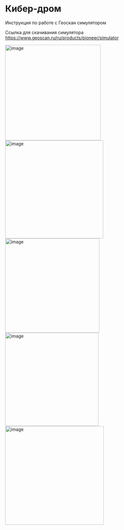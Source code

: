 # Кибер-дром

Инструкция по работе с Геоскан симулятором

Ссылка для скачивания симулятора https://www.geoscan.ru/ru/products/pioneer/simulator

<img width="304" alt="image" src="https://github.com/Eternal-radiance-of-the-true-mind/Cyber-dron/assets/83087001/bb20e9d0-52ee-4568-a33e-28ef41519785">
</n>
<img width="312" alt="image" src="https://github.com/Eternal-radiance-of-the-true-mind/Cyber-dron/assets/83087001/e6e44f43-048a-412a-bc07-acf00a140f51">
</n>
<img width="300" alt="image" src="https://github.com/Eternal-radiance-of-the-true-mind/Cyber-dron/assets/83087001/05b21bf9-1d4b-4396-adf1-4812ab162a02">
</n>
<img width="297" alt="image" src="https://github.com/Eternal-radiance-of-the-true-mind/Cyber-dron/assets/83087001/e9ee149c-fa1e-477b-a364-8a89e03e27a9">
<img width="314" alt="image" src="https://github.com/Eternal-radiance-of-the-true-mind/Cyber-dron/assets/83087001/cb71237d-738f-4a37-a90a-7192f80b1957">

